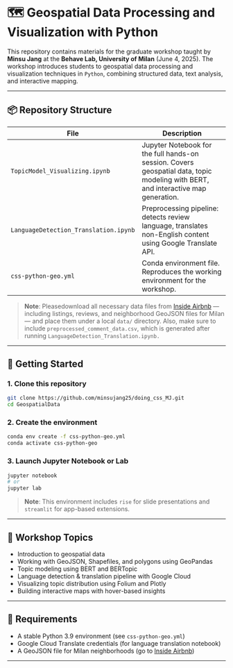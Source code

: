 # 🗺️ Geospatial Data Processing and Visualization with Python

This repository contains materials for the graduate workshop taught by **Minsu Jang** at the **Behave Lab, University of Milan** (June 4, 2025). The workshop introduces students to geospatial data processing and visualization techniques in `Python`, combining structured data, text analysis, and interactive mapping.

---

## 📦 Repository Structure

| File | Description |
|------|-------------|
| `TopicModel_Visualizing.ipynb` | Jupyter Notebook for the full hands-on session. Covers geospatial data, topic modeling with BERT, and interactive map generation. |
| `LanguageDetection_Translation.ipynb` | Preprocessing pipeline: detects review language, translates non-English content using Google Translate API. |
| `css-python-geo.yml` | Conda environment file. Reproduces the working environment for the workshop. |

> **Note**: Pleasedownload all necessary data files from [Inside Airbnb](https://insideairbnb.com/get-the-data/) — including listings, reviews, and neighborhood GeoJSON files for Milan — and place them under a local `data/` directory. Also, make sure to include `preprocessed_comment_data.csv`,  which is generated after running `LanguageDetection_Translation.ipynb.`

---

## 🚀 Getting Started

### 1. Clone this repository

```bash
git clone https://github.com/minsujang25/doing_css_MJ.git
cd GeospatialData
```

### 2. Create the environment

```bash
conda env create -f css-python-geo.yml
conda activate css-python-geo
```

### 3. Launch Jupyter Notebook or Lab

```bash
jupyter notebook
# or
jupyter lab
```

> **Note**: This environment includes `rise` for slide presentations and `streamlit` for app-based extensions.

---

## 🧭 Workshop Topics

- Introduction to geospatial data
- Working with GeoJSON, Shapefiles, and polygons using GeoPandas
- Topic modeling using BERT and BERTopic
- Language detection & translation pipeline with Google Cloud
- Visualizing topic distribution using Folium and Plotly
- Building interactive maps with hover-based insights

---

## 📝 Requirements

- A stable Python 3.9 environment (see `css-python-geo.yml`)
- Google Cloud Translate credentials (for language translation notebook)
- A GeoJSON file for Milan neighborhoods (go to [Inside Airbnb](https://insideairbnb.com/get-the-data/))

---

